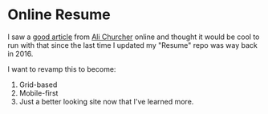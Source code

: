# Online Resume
I saw a [good article](https://css-tricks.com/new-year-new-job-lets-make-a-grid-powered-resume/) from [Ali Churcher](https://css-tricks.com/author/alichurcher/) online and thought it would be cool to run with that since the last time I updated my "Resume" repo was way back in 2016.

I want to revamp this to become:

1. Grid-based
2. Mobile-first
3. Just a better looking site now that I've learned more.
